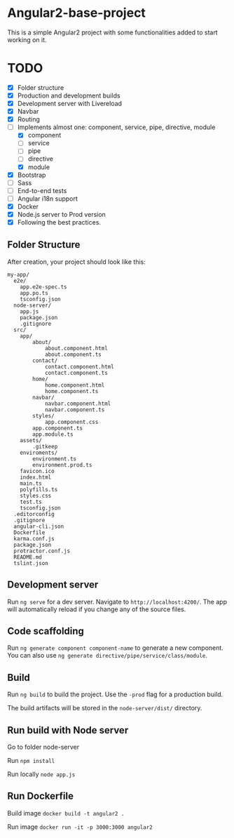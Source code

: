 # Angular2-base-project

This is a simple Angular2 project with some functionalities added to start working on it. 

# TODO
- [x] Folder structure
- [x] Production and development builds
- [x] Development server with Livereload
- [x] Navbar
- [x] Routing
- [ ] Implements almost one: component, service, pipe, directive, module
	- [x] component
	- [ ] service
	- [ ] pipe
	- [ ] directive
	- [x] module
- [x] Bootstrap
- [ ] Sass
- [ ] End-to-end tests
- [ ] Angular i18n support
- [x] Docker
- [x] Node.js server to Prod version
- [x] Following the best practices.

## Folder Structure

After creation, your project should look like this:

```
my-app/
  e2e/
  	app.e2e-spec.ts
	app.po.ts
	tsconfig.json
  node-server/
  	app.js
	package.json
	.gitignore
  src/
  	app/
		about/
			about.component.html
			about.component.ts
		contact/
			contact.component.html
			contact.component.ts
		home/
			home.component.html
			home.component.ts
		navbar/
			navbar.component.html
			navbar.component.ts
		styles/
			app.component.css
		app.component.ts
		app.module.ts
	assets/
		.gitkeep
	enviroments/
		environment.ts
		environment.prod.ts
	favicon.ico
    index.html
	main.ts
	polyfills.ts
	styles.css
	test.ts
	tsconfig.json
  .editorconfig
  .gitignore
  angular-cli.json
  Dockerfile
  karma.conf.js
  package.json
  protractor.conf.js
  README.md
  tslint.json
```

## Development server
Run `ng serve` for a dev server. Navigate to `http://localhost:4200/`. The app will automatically reload if you change any of the source files.

## Code scaffolding

Run `ng generate component component-name` to generate a new component. You can also use `ng generate directive/pipe/service/class/module`.

## Build

Run `ng build` to build the project. Use the `-prod` flag for a production build.

The build artifacts will be stored in the `node-server/dist/` directory.

## Run build with Node server

Go to folder node-server

Run `npm install`

Run locally `node app.js`

## Run Dockerfile

Build image `docker build -t angular2 .` 

Run image `docker run -it -p 3000:3000 angular2`

